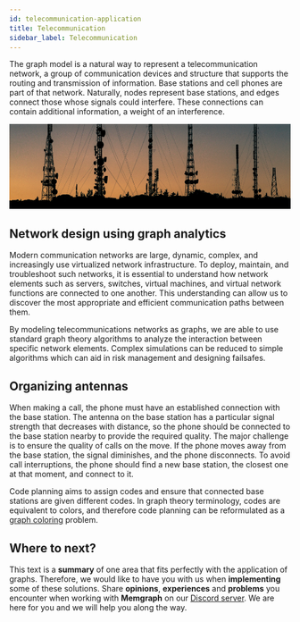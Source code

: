 ```yaml
---
id: telecommunication-application
title: Telecommunication
sidebar_label: Telecommunication
---
```


The graph model is a natural way to represent a telecommunication network, a
group of communication devices and structure that supports the routing and
transmission of information. Base stations and cell phones are part of that
network. Naturally, nodes represent base stations, and edges connect those whose
signals could interfere. These connections can contain additional information, a
weight of an interference.

![memgraph-graph-algorithm-applications-telecommunications](../data/applications/memgraph-graph-algorithm-applications-telecommunications.png)

## Network design using graph analytics

Modern communication networks are large, dynamic, complex, and increasingly use
virtualized network infrastructure. To deploy, maintain, and troubleshoot such
networks, it is essential to understand how network elements such as servers,
switches, virtual machines, and virtual network functions are connected to one
another. This understanding can allow us to discover the most appropriate and
efficient communication paths between them. 

By modeling telecommunications networks as graphs, we are able to use standard
graph theory algorithms to analyze the interaction between specific network
elements. Complex simulations can be reduced to simple algorithms which can aid
in risk management and designing failsafes.

## Organizing antennas

When making a call, the phone must have an established connection with the base
station. The antenna on the base station has a particular signal strength that
decreases with distance, so the phone should be connected to the base station
nearby to provide the required quality. The major challenge is to ensure the
quality of calls on the move. If the phone moves away from the base station, the
signal diminishes, and the phone disconnects. To avoid call interruptions, the
phone should find a new base station, the closest one at that moment, and
connect to it.

Code planning aims to assign codes and ensure that connected base stations are
given different codes. In graph theory terminology, codes are equivalent to
colors, and therefore code planning can be reformulated as a [graph
coloring](https://en.wikipedia.org/wiki/Graph_coloring) problem.

## Where to next?

This text is a **summary** of one area that fits perfectly with the application
of graphs. Therefore, we would like to have you with us when **implementing**
some of these solutions. Share **opinions**, **experiences** and **problems**
you encounter when working with **Memgraph** on our [Discord
server](https://discord.gg/memgraph). We are here for you and we will help you
along the way.
